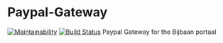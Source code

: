 # Paypal-Gateway
[![Maintainability](https://api.codeclimate.com/v1/badges/a99a88d28ad37a79dbf6/maintainability)](https://codeclimate.com/github/studentportaal/Paypal-Gateway/maintainability)
[![Build Status](https://travis-ci.org/studentportaal/Paypal-Gateway.svg?branch=master)](https://travis-ci.org/studentportaal/Paypal-Gateway)
Paypal Gateway for the Bijbaan portaal
